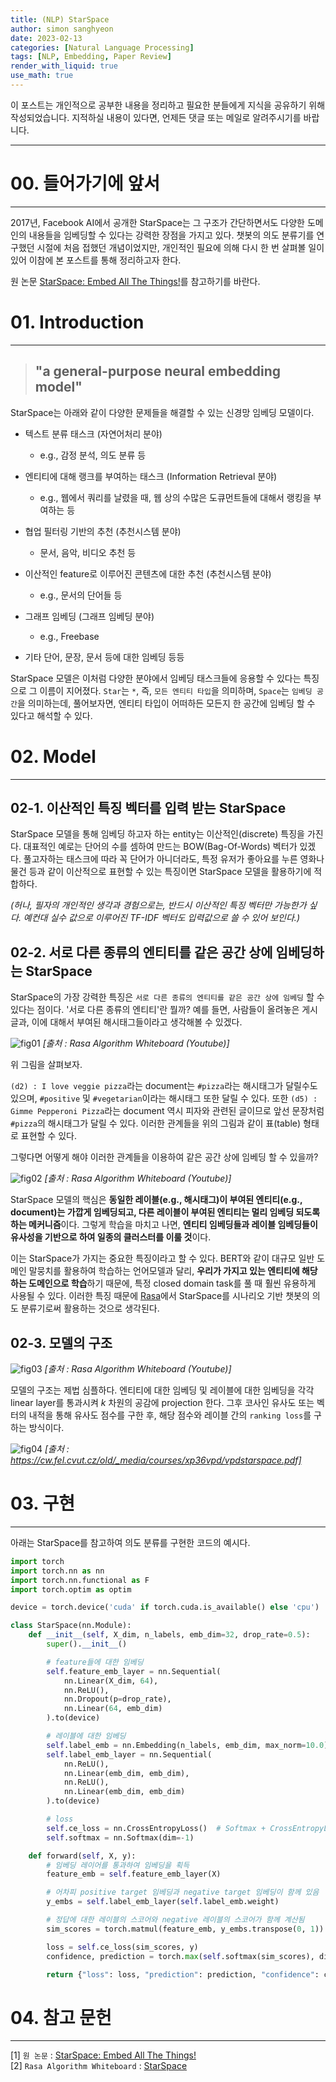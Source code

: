 ```yaml
---
title: (NLP) StarSpace
author: simon sanghyeon
date: 2023-02-13
categories: [Natural Language Processing]
tags: [NLP, Embedding, Paper Review]
render_with_liquid: true
use_math: true
---
```

이 포스트는 개인적으로 공부한 내용을 정리하고 필요한 분들에게 지식을 공유하기 위해 작성되었습니다. 지적하실 내용이 있다면, 언제든 댓글 또는 메일로 알려주시기를 바랍니다.

---
# 00. 들어가기에 앞서

---
2017년, Facebook AI에서 공개한 StarSpace는 그 구조가 간단하면서도 다양한 도메인의 내용들을 임베딩할 수 있다는 강력한 장점을 가지고 있다.
챗봇의 의도 분류기를 연구했던 시절에 처음 접했던 개념이었지만, 개인적인 필요에 의해 다시 한 번 살펴볼 일이 있어 이참에 본 포스트를 통해 정리하고자 한다.

원 논문 [StarSpace: Embed All The Things!](https://arxiv.org/abs/1709.03856)를 참고하기를 바란다.

# 01. Introduction

---
> ## "a general-purpose neural embedding model"

StarSpace는 아래와 같이 다양한 문제들을 해결할 수 있는 신경망 임베딩 모델이다.

- 텍스트 분류 태스크 (자연어처리 분야)
  - e.g., 감정 분석, 의도 분류 등

- 엔티티에 대해 랭크를 부여하는 태스크 (Information Retrieval 분야)
  - e.g., 웹에서 쿼리를 날렸을 때, 웹 상의 수많은 도큐먼트들에 대해서 랭킹을 부여하는 등

- 협업 필터링 기반의 추천 (추천시스템 분야)
  - 문서, 음악, 비디오 추천 등

- 이산적인 feature로 이루어진 콘텐츠에 대한 추천 (추천시스템 분야)
  - e.g., 문서의 단어들 등

- 그래프 임베딩 (그래프 임베딩 분야)
  - e.g., Freebase

- 기타 단어, 문장, 문서 등에 대한 임베딩 등등

StarSpace 모델은 이처럼 다양한 분야에서 임베딩 태스크들에 응용할 수 있다는 특징으로 그 이름이 지어졌다.
`Star`는 `*`, 즉, `모든 엔티티 타입`을 의미하며, `Space`는 `임베딩 공간`을 의미하는데, 풀어보자면, 엔티티 타입이 어떠하든 모든지 한 공간에 임베딩 할 수 있다고 해석할 수 있다.

# 02. Model

---
## 02-1. 이산적인 특징 벡터를 입력 받는 StarSpace
StarSpace 모델을 통해 임베딩 하고자 하는 entity는 이산적인(discrete) 특징을 가진다. 대표적인 예로는 단어의 수를 셈하여 만드는 BOW(Bag-Of-Words) 벡터가 있겠다.
풀고자하는 태스크에 따라 꼭 단어가 아니더라도, 특정 유저가 좋아요를 누른 영화나 물건 등과 같이 이산적으로 표현할 수 있는 특징이면 StarSpace 모델을 활용하기에 적합하다.

_(허나, 필자의 개인적인 생각과 경험으로는, 반드시 이산적인 특징 벡터만 가능한가 싶다. 예컨대 실수 값으로 이루어진 TF-IDF 벡터도 입력값으로 쓸 수 있어 보인다.)_

## 02-2. 서로 다른 종류의 엔티티를 같은 공간 상에 임베딩하는 StarSpace
StarSpace의 가장 강력한 특징은 `서로 다른 종류의 엔티티를 같은 공간 상에 임베딩` 할 수 있다는 점이다. '서로 다른 종류의 엔티티'란 뭘까? 예를 들면, 사람들이 올려놓은 게시글과, 이에 대해서 부여된 해시태그들이라고 생각해볼 수 있겠다.

![fig01](/assets/img/2023-02-13-StarSpace/fig01.png)
*[출처 : Rasa Algorithm Whiteboard (Youtube)]*

위 그림을 살펴보자.

`(d2) : I love veggie pizza`라는 document는 `#pizza`라는 해시태그가 달릴수도 있으며, `#positive` 및 `#vegetarian`이라는 해시태그 또한 달릴 수 있다. 또한 `(d5) : Gimme Pepperoni Pizza`라는 document 역시 피자와 관련된 글이므로 앞선 문장처럼 `#pizza`의 해시태그가 달릴 수 있다.
이러한 관계들을 위의 그림과 같이 표(table) 형태로 표현할 수 있다.

그렇다면 어떻게 해야 이러한 관계들을 이용하여 같은 공간 상에 임베딩 할 수 있을까?

![fig02](/assets/img/2023-02-13-StarSpace/fig02.png)
*[출처 : Rasa Algorithm Whiteboard (Youtube)]*

StarSpace 모델의 핵심은 **동일한 레이블(e.g., 해시태그)이 부여된 엔티티(e.g., document)는 가깝게 임베딩되고, 다른 레이블이 부여된 엔티티는 멀리 임베딩 되도록 하는 메커니즘**이다.
그렇게 학습을 마치고 나면, **엔티티 임베딩들과 레이블 임베딩들이 유사성을 기반으로 하여 일종의 클러스터를 이룰 것**이다.

이는 StarSpace가 가지는 중요한 특징이라고 할 수 있다. BERT와 같이 대규모 일반 도메인 말뭉치를 활용하여 학습하는 언어모델과 달리, **우리가 가지고 있는 엔티티에 해당하는 도메인으로 학습**하기 때문에, 특정 closed domain task를 풀 때 훨씬 유용하게 사용될 수 있다.
이러한 특징 때문에 [Rasa](https://rasa.com/)에서 StarSpace를 시나리오 기반 챗봇의 의도 분류기로써 활용하는 것으로 생각된다.

## 02-3. 모델의 구조

![fig03](/assets/img/2023-02-13-StarSpace/fig03.png)
*[출처 : Rasa Algorithm Whiteboard (Youtube)]*

모델의 구조는 제법 심플하다. 엔티티에 대한 임베딩 및 레이블에 대한 임베딩을 각각 linear layer를 통과시켜 $k$ 차원의 공감에 projection 한다.
그후 코사인 유사도 또는 벡터의 내적을 통해 유사도 점수를 구한 후, 해당 점수와 레이블 간의 `ranking loss`를 구하는 방식이다.

![fig04](/assets/img/2023-02-13-StarSpace/fig04.png)
*[출처 : https://cw.fel.cvut.cz/old/_media/courses/xp36vpd/vpdstarspace.pdf]*

# 03. 구현

---
아래는 StarSpace를 참고하여 의도 분류를 구현한 코드의 예시다.

```python
import torch
import torch.nn as nn
import torch.nn.functional as F
import torch.optim as optim

device = torch.device('cuda' if torch.cuda.is_available() else 'cpu')

class StarSpace(nn.Module):
    def __init__(self, X_dim, n_labels, emb_dim=32, drop_rate=0.5):
        super().__init__()

        # feature들에 대한 임베딩
        self.feature_emb_layer = nn.Sequential(
            nn.Linear(X_dim, 64),
            nn.ReLU(),
            nn.Dropout(p=drop_rate),
            nn.Linear(64, emb_dim)
        ).to(device)

        # 레이블에 대한 임베딩
        self.label_emb = nn.Embedding(n_labels, emb_dim, max_norm=10.0).to(device)
        self.label_emb_layer = nn.Sequential(
            nn.ReLU(),
            nn.Linear(emb_dim, emb_dim),
            nn.ReLU(),
            nn.Linear(emb_dim, emb_dim)
        ).to(device)

        # loss
        self.ce_loss = nn.CrossEntropyLoss()  # Softmax + CrossEntropyLoss
        self.softmax = nn.Softmax(dim=-1)

    def forward(self, X, y):
        # 임베딩 레이어를 통과하여 임베딩을 획득
        feature_emb = self.feature_emb_layer(X)

        # 어차피 positive target 임베딩과 negative target 임베딩이 함께 있음
        y_embs = self.label_emb_layer(self.label_emb.weight)

        # 정답에 대한 레이블의 스코어와 negative 레이블의 스코어가 함께 계산됨
        sim_scores = torch.matmul(feature_emb, y_embs.transpose(0, 1))

        loss = self.ce_loss(sim_scores, y)
        confidence, prediction = torch.max(self.softmax(sim_scores), dim=-1)

        return {"loss": loss, "prediction": prediction, "confidence": confidence}
```

# 04. 참고 문헌

---
[1] `원 논문` : [StarSpace: Embed All The Things!](https://arxiv.org/abs/1709.03856)<br>
[2] `Rasa Algorithm Whiteboard` : [StarSpace](https://www.youtube.com/watch?v=ZT3_9Kjx7oI&t=573s)
